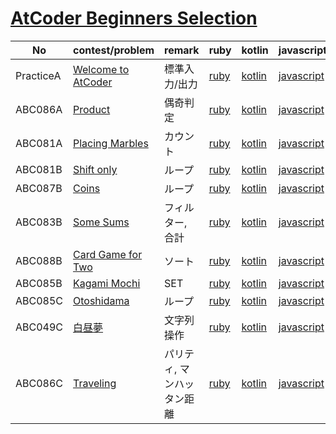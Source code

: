 # [AtCoder Beginners Selection](https://atcoder.jp/contests/abs)

| No | contest/problem | remark | ruby | kotlin | javascript | haskell |
|----|-----------------|--------|------|--------|------------|---------|
| PracticeA | [Welcome to AtCoder](https://atcoder.jp/contests/abs/tasks/practice_1) | 標準入力/出力 | [ruby](ruby/practice_1.rb) | [kotlin](kotlin/practice_1.kt) | [javascript](javascript/practice_1.js) |[haskell](haskell/practice_1.hs)|
| ABC086A | [Product](https://atcoder.jp/contests/abs/tasks/abc086_a) | 偶奇判定 | [ruby](ruby/abc086_a.rb) | [kotlin](kotlin/abc086_a.kt) | [javascript](javascript/abc086_a.js) ||
| ABC081A | [Placing Marbles](https://atcoder.jp/contests/abs/tasks/abc081_a) | カウント | [ruby](ruby/abc081_a.rb) | [kotlin](kotlin/abc081_a.kt) | [javascript](javascript/abc081_a.js) ||
| ABC081B | [Shift only](https://atcoder.jp/contests/abs/tasks/abc081_b) | ループ | [ruby](ruby/abc081_b.rb) | [kotlin](kotlin/abc081_b.kt) | [javascript](javascript/abc081_b.js) ||
| ABC087B | [Coins](https://atcoder.jp/contests/abs/tasks/abc087_b) | ループ | [ruby](ruby/abc087_b.rb) | [kotlin](kotlin/abc087_b.kt) | [javascript](javascript/abc087_b.js) ||
| ABC083B | [Some Sums](https://atcoder.jp/contests/abs/tasks/abc083_b) | フィルター, 合計 | [ruby](ruby/abc083_b.rb) | [kotlin](kotlin/abc083_b.kt) | [javascript](javascript/abc083_b.js) ||
| ABC088B | [Card Game for Two](https://atcoder.jp/contests/abs/tasks/abc088_b) | ソート | [ruby](ruby/abc088_b.rb) | [kotlin](kotlin/abc088_b.kt) | [javascript](javascript/abc088_b.js) ||
| ABC085B | [Kagami Mochi](https://atcoder.jp/contests/abs/tasks/abc085_b) | SET | [ruby](ruby/abc085_b.rb) | [kotlin](kotlin/abc085_b.kt) | [javascript](javascript/abc085_b.js) ||
| ABC085C | [Otoshidama](https://atcoder.jp/contests/abs/tasks/abc085_c) | ループ | [ruby](ruby/abc085_c.rb) | [kotlin](kotlin/abc085_c.kt) | [javascript](javascript/abc085_c.js) ||
| ABC049C | [白昼夢](https://atcoder.jp/contests/abs/tasks/arc065_a) | 文字列操作 | [ruby](ruby/arc065_a.rb) | [kotlin](kotlin/arc065_a.kt) | [javascript](javascript/arc065_a.js) ||
| ABC086C | [Traveling](https://atcoder.jp/contests/abs/tasks/arc089_a) | パリティ, マンハッタン距離 | [ruby](ruby/arc089_a.rb) | [kotlin](kotlin/arc089_a.kt) | [javascript](javascript/arc089_a.js) ||

